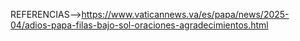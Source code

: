 REFERENCIAS-->https://www.vaticannews.va/es/papa/news/2025-04/adios-papa-filas-bajo-sol-oraciones-agradecimientos.html